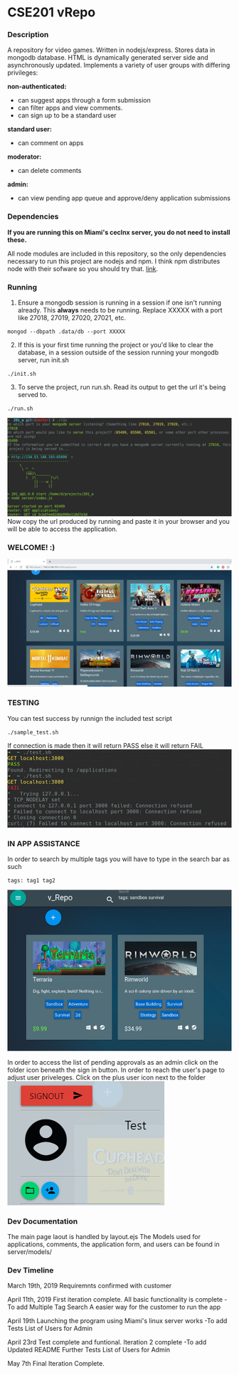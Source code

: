 # CSE201 vRepo

### Description

A repository for video games. Written in nodejs/express. Stores data in mongodb database. HTML is dynamically
generated server side and asynchronously updated. Implements a variety of user groups with differing privileges:

__non-authenticated:__
- can suggest apps through a form submission
- can filter apps and view comments.
- can sign up to be a standard user

__standard user:__
- can comment on apps

__moderator:__
- can delete comments

__admin:__
- can view pending app queue and approve/deny application submissions

### Dependencies

__If you are running this on Miami's ceclnx server, you do not need to install these.__

All node modules are included in this repository, so the only dependencies necessary to run this project are
nodejs and npm. I think npm distributes node with their sofware so you should try that. 
[link](https://www.npmjs.com/get-npm).

### Running
1. Ensure a mongodb session is running in a session if one isn't running already. 
This __always__ needs to be running. Replace XXXXX with a port like 27018, 27019, 27020, 27021, etc.
```
mongod --dbpath .data/db --port XXXXX
```
2. If this is your first time running the project or you'd like to clear the database, in a session outside
of the session running your mongodb server, run init.sh 
```
./init.sh
```
3. To serve the project, run run.sh. Read its output to get the url it's being served to.
```
./run.sh
```
![](markdownIMGS/md1.png?raw=true)
Now copy the url produced by running and paste it in your browser and you will be able to access the application.
### WELCOME! :)
![](markdownIMGS/welcome.png?raw=true)



### TESTING
You can test success by runnign the included test script
```
./sample_test.sh
```

If connection is made then it will return PASS else it will return FAIL
![](markdownIMGS/test.png?raw=true)

### IN APP ASSISTANCE
In order to search by multiple tags you will have to type in the search bar as such
```
tags: tag1 tag2
```
![](markdownIMGS/tags.png?raw=true)

In order to access the list of pending approvals as an admin click on the folder icon beneath the sign in button.
In order to reach the user's page to adjust user priveleges. Click on the plus user icon next to the folder
![](markdownIMGS/admin.png?raw=true)
### Dev Documentation

The main page laout is handled by layout.ejs
The Models used for applications, comments, the application form, and users can be found in server/models/

### Dev Timeline
March 19th, 2019
Requiremnts confirmed with customer

April 11th, 2019
First iteration complete.
All basic functionality is complete
-To add 
    Multiple Tag Search
    A easier way for the customer to run the app

April 19th
Launching the program using Miami's linux server works
    -To add 
        Tests
        List of Users for Admin

April 23rd
Test complete and funtional. Iteration 2 complete
    -To add
        Updated README
        Further Tests
        List of Users for Admin

May 7th
    Final Iteration Complete.



